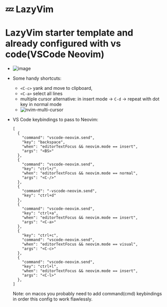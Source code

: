 # 💤 LazyVim

# LazyVim starter template and already configured with vs code(VSCode Neovim)

- ![image](https://github.com/cStralpt/lazycodium-starter-template/assets/95400822/ffe8d4c5-bf06-43c2-becd-b0a03b222b67)
- Some handy shortcuts:

  - `<C-c>` yank and move to clipboard,
  - `<C-a>` select all lines
  - multiple cursor alternative: in insert mode -> `C-d` -> repeat with dot key in normal mode
  - ![nvim-multi-cursor](https://github.com/cStralpt/lazycodium-starter-template/assets/95400822/935bfec5-0873-4b47-9685-40ab437e8b87)

- VS Code keybindings to pass to Neovim:
  ```
  [
    {
      "command": "vscode-neovim.send",
      "key": "backspace",
      "when": "editorTextFocus && neovim.mode == insert",
      "args": "<BS>"
    },
    {
      "command": "vscode-neovim.send",
      "key": "ctrl+/",
      "when": "editorTextFocus && neovim.mode == normal",
      "args": "<C-/>"
    },
    {
      "command": "-vscode-neovim.send",
      "key": "ctrl+d"
    },
    {
      "command": "vscode-neovim.send",
      "key": "ctrl+a",
      "when": "editorTextFocus && neovim.mode == insert",
      "args": "<C-a>"
    },
    {
      "key": "ctrl+c",
      "command": "vscode-neovim.send",
      "when": "editorTextFocus && neovim.mode == visual",
      "args": "<C-c>"
    },
    {
      "command": "vscode-neovim.send",
      "key": "ctrl+l",
      "when": "editorTextFocus && neovim.mode == insert",
      "args": "<C-l>"
    },
  ]
  ```
  Note: on macos you probably need to add command(cmd) keybindings in order this config to work flawlessly.
